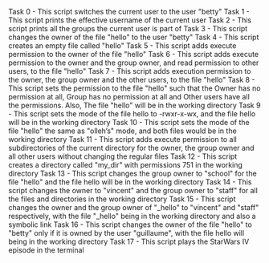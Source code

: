 Task 0 - This script switches the current user to the user "betty"
Task 1 - This script prints the effective username of the current user
Task 2 - This script prints all the groups the current user is part of
Task 3 - This script changes the owner of the file "hello" to the user "betty"
Task 4 - This script creates an empty file called "hello"
Task 5 - This script adds execute permission to the owner of the file "hello"
Task 6 - This script adds execute permission to the owner and the group owner, and read permission to other users, to the file "hello"
Task 7 - This script adds execution permission to the owner, the group owner and the other users, to the file "hello"
Task 8 - This script sets the permission to the file "hello" such that the Owner has no permission at all, Group has no permission at all and Other users have all the permissions. Also, The file "hello" will be in the working directory
Task 9 - This script sets the mode of the file hello to -rwxr-x-wx, and the file hello will be in the working directory
Task 10 - This script sets the mode of the file "hello" the same as "olleh’s" mode, and both files would be in the working directory
Task 11 - This script adds execute permission to all subdirectories of the current directory for the owner, the group owner and all other users without changing the regular files
Task 12 - This script creates a directory called "my_dir" with permissions 751 in the working directory
Task 13 - This script changes the group owner to "school" for the file "hello" and the file hello will be in the working directory
Task 14 - This script changes the owner to "vincent" and the group owner to "staff" for all the files and directories in the working directory
Task 15 - This script changes the owner and the group owner of "_hello" to "vincent" and "staff" respectively, with the file "_hello" being in the working directory and also a symbolic link
Task 16 - This script changes the owner of the file "hello" to "betty" only if it is owned by the user "guillaume", with the file hello will being in the working directory
Task 17 - This script plays the StarWars IV episode in the terminal
